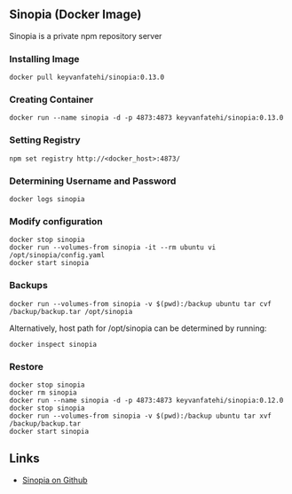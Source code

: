 ## Sinopia (Docker Image)

Sinopia is a private npm repository server

### Installing Image

`docker pull keyvanfatehi/sinopia:0.13.0`

### Creating Container

`docker run --name sinopia -d -p 4873:4873 keyvanfatehi/sinopia:0.13.0`

### Setting Registry

`npm set registry http://<docker_host>:4873/`

### Determining Username and Password

`docker logs sinopia`

### Modify configuration

```
docker stop sinopia
docker run --volumes-from sinopia -it --rm ubuntu vi /opt/sinopia/config.yaml
docker start sinopia
```

### Backups

`docker run --volumes-from sinopia -v $(pwd):/backup ubuntu tar cvf /backup/backup.tar /opt/sinopia`

Alternatively, host path for /opt/sinopia can be determined by running:

`docker inspect sinopia`

### Restore

```
docker stop sinopia
docker rm sinopia
docker run --name sinopia -d -p 4873:4873 keyvanfatehi/sinopia:0.12.0
docker stop sinopia
docker run --volumes-from sinopia -v $(pwd):/backup ubuntu tar xvf /backup/backup.tar
docker start sinopia
```

## Links

* [Sinopia on Github](https://github.com/rlidwka/sinopia)

